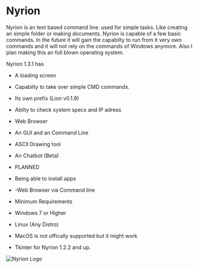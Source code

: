 # Nyrion
Nyrion is an text based command line. used for simple tasks. Like creating an simple folder or making documents. 
Nyrion is capable of a few basic commands. In the future it will gain the capabilty to run from it very own commands and it will not rely on the commands of Windows anymore. Also I plan making this an full blown operating system.

Nyrion 1.3.1 has
- A loading screen
- Capabilty to take over simple CMD commands.
- Its own prefix (Lion v0.1.9)
- Abilty to check system specs and IP adress
- Web Browser
- An GUI and an Command Line
- ASCII Drawing tool
- An Chatbot (Beta)




- PLANNED
- Being able to install apps
- -Web Browser via Command line




- Minimum Requirements
- Windows 7 or Higher
- Linux (Any Distro)
- MacOS is not offically supported but it might work
- Tkinter for Nyrion 1.2.2 and up.
  

![Nyrion Logo](https://github.com/user-attachments/assets/e9b7d50d-5388-459a-ac43-da38341dbb9b)

